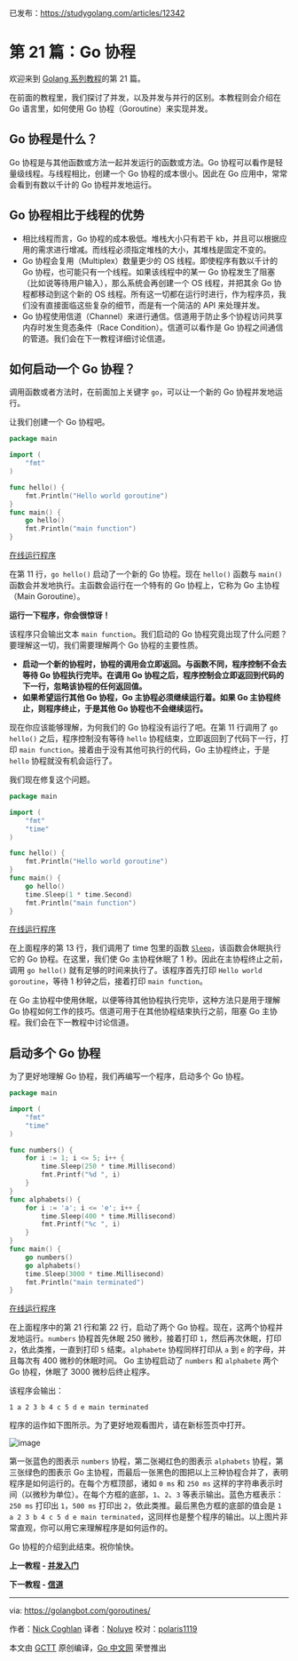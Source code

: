 已发布：https://studygolang.com/articles/12342

# 第 21 篇：Go 协程

欢迎来到 [Golang 系列教程](https://studygolang.com/subject/2)的第 21 篇。

在前面的教程里，我们探讨了并发，以及并发与并行的区别。本教程则会介绍在 Go 语言里，如何使用 Go 协程（Goroutine）来实现并发。

## Go 协程是什么？

Go 协程是与其他函数或方法一起并发运行的函数或方法。Go 协程可以看作是轻量级线程。与线程相比，创建一个 Go 协程的成本很小。因此在 Go 应用中，常常会看到有数以千计的 Go 协程并发地运行。

## Go 协程相比于线程的优势

- 相比线程而言，Go 协程的成本极低。堆栈大小只有若干 kb，并且可以根据应用的需求进行增减。而线程必须指定堆栈的大小，其堆栈是固定不变的。
- Go 协程会复用（Multiplex）数量更少的 OS 线程。即使程序有数以千计的 Go 协程，也可能只有一个线程。如果该线程中的某一 Go 协程发生了阻塞（比如说等待用户输入），那么系统会再创建一个 OS 线程，并把其余 Go 协程都移动到这个新的 OS 线程。所有这一切都在运行时进行，作为程序员，我们没有直接面临这些复杂的细节，而是有一个简洁的 API 来处理并发。
- Go 协程使用信道（Channel）来进行通信。信道用于防止多个协程访问共享内存时发生竞态条件（Race Condition）。信道可以看作是 Go 协程之间通信的管道。我们会在下一教程详细讨论信道。

## 如何启动一个 Go 协程？

调用函数或者方法时，在前面加上关键字 `go`，可以让一个新的 Go 协程并发地运行。

让我们创建一个 Go 协程吧。

```go
package main

import (
	"fmt"
)

func hello() {
	fmt.Println("Hello world goroutine")
}
func main() {
	go hello()
	fmt.Println("main function")
}
```
[在线运行程序](https://play.golang.org/p/zC78_fc1Hn)

在第 11 行，`go hello()` 启动了一个新的 Go 协程。现在 `hello()` 函数与 `main()` 函数会并发地执行。主函数会运行在一个特有的 Go 协程上，它称为 Go 主协程（Main Goroutine）。

**运行一下程序，你会很惊讶！**

该程序只会输出文本 `main function`。我们启动的 Go 协程究竟出现了什么问题？要理解这一切，我们需要理解两个 Go 协程的主要性质。

- **启动一个新的协程时，协程的调用会立即返回。与函数不同，程序控制不会去等待 Go 协程执行完毕。在调用 Go 协程之后，程序控制会立即返回到代码的下一行，忽略该协程的任何返回值。**
- **如果希望运行其他 Go 协程，Go 主协程必须继续运行着。如果 Go 主协程终止，则程序终止，于是其他 Go 协程也不会继续运行。**

现在你应该能够理解，为何我们的 Go 协程没有运行了吧。在第 11 行调用了 `go hello()` 之后，程序控制没有等待 `hello` 协程结束，立即返回到了代码下一行，打印 `main function`。接着由于没有其他可执行的代码，Go 主协程终止，于是 `hello` 协程就没有机会运行了。

我们现在修复这个问题。

```go
package main

import (
	"fmt"
	"time"
)

func hello() {
	fmt.Println("Hello world goroutine")
}
func main() {
	go hello()
	time.Sleep(1 * time.Second)
	fmt.Println("main function")
}
```
[在线运行程序](https://play.golang.org/p/U9ZZuSql8-)

在上面程序的第 13 行，我们调用了 time 包里的函数 [`Sleep`](https://golang.org/pkg/time/#Sleep)，该函数会休眠执行它的 Go 协程。在这里，我们使 Go 主协程休眠了 1 秒。因此在主协程终止之前，调用 `go hello()` 就有足够的时间来执行了。该程序首先打印 `Hello world goroutine`，等待 1 秒钟之后，接着打印 `main function`。

在 Go 主协程中使用休眠，以便等待其他协程执行完毕，这种方法只是用于理解 Go 协程如何工作的技巧。信道可用于在其他协程结束执行之前，阻塞 Go 主协程。我们会在下一教程中讨论信道。

## 启动多个 Go 协程

为了更好地理解 Go 协程，我们再编写一个程序，启动多个 Go 协程。

```go
package main

import (
	"fmt"
	"time"
)

func numbers() {
	for i := 1; i <= 5; i++ {
		time.Sleep(250 * time.Millisecond)
		fmt.Printf("%d ", i)
	}
}
func alphabets() {
	for i := 'a'; i <= 'e'; i++ {
		time.Sleep(400 * time.Millisecond)
		fmt.Printf("%c ", i)
	}
}
func main() {
	go numbers()
	go alphabets()
	time.Sleep(3000 * time.Millisecond)
	fmt.Println("main terminated")
}
```
[在线运行程序](https://play.golang.org/p/U9ZZuSql8-)

在上面程序中的第 21 行和第 22 行，启动了两个 Go 协程。现在，这两个协程并发地运行。`numbers` 协程首先休眠 250 微秒，接着打印 `1`，然后再次休眠，打印 `2`，依此类推，一直到打印 `5` 结束。`alphabete` 协程同样打印从 `a` 到 `e` 的字母，并且每次有 400 微秒的休眠时间。 Go 主协程启动了 `numbers` 和 `alphabete` 两个 Go 协程，休眠了 3000 微秒后终止程序。

该程序会输出：

```
1 a 2 3 b 4 c 5 d e main terminated
```

程序的运作如下图所示。为了更好地观看图片，请在新标签页中打开。

![image](https://raw.githubusercontent.com/studygolang/gctt-images/master/golang-series/Goroutines-explained.png)

第一张蓝色的图表示 `numbers` 协程，第二张褐红色的图表示 `alphabets` 协程，第三张绿色的图表示 Go 主协程，而最后一张黑色的图把以上三种协程合并了，表明程序是如何运行的。在每个方框顶部，诸如 `0 ms` 和 `250 ms` 这样的字符串表示时间（以微秒为单位）。在每个方框的底部，`1`、`2`、`3` 等表示输出。蓝色方框表示：`250 ms` 打印出 `1`，`500 ms` 打印出 `2`，依此类推。最后黑色方框的底部的值会是 `1 a 2 3 b 4 c 5 d e main terminated`，这同样也是整个程序的输出。以上图片非常直观，你可以用它来理解程序是如何运作的。

Go 协程的介绍到此结束。祝你愉快。

**上一教程 - [并发入门](https://studygolang.com/articles/12341)**

**下一教程 - [信道](https://studygolang.com/articles/12402)**

---

via: https://golangbot.com/goroutines/

作者：[Nick Coghlan](https://golangbot.com/about/)
译者：[Noluye](https://github.com/Noluye)
校对：[polaris1119](https://github.com/polaris1119)

本文由 [GCTT](https://github.com/studygolang/GCTT) 原创编译，[Go 中文网](https://studygolang.com/) 荣誉推出
